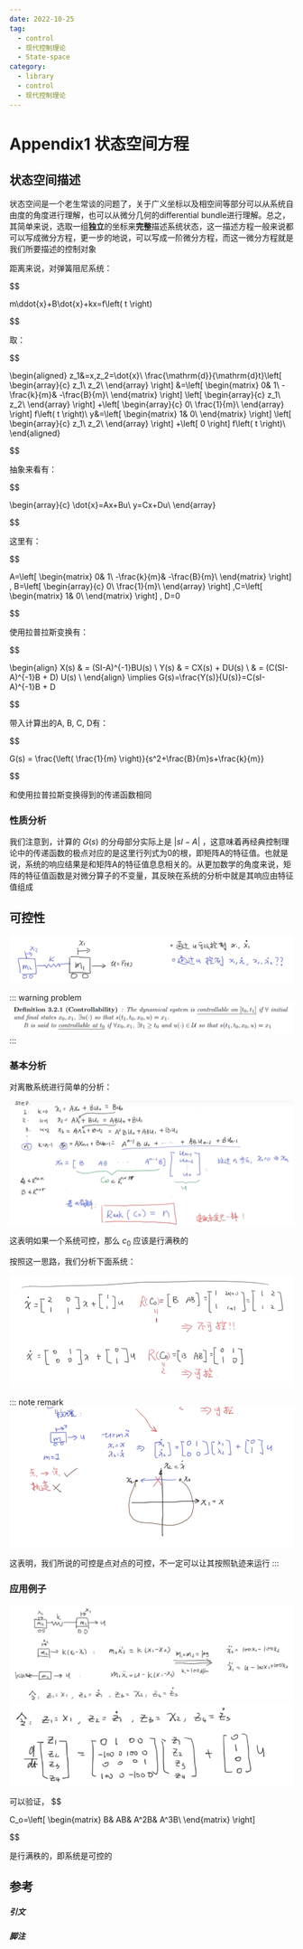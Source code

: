 ```yaml
---
date: 2022-10-25
tag:
  - control
  - 现代控制理论
  - State-space
category:
  - library
  - control
  - 现代控制理论
---
```


# Appendix1 状态空间方程


## 状态空间描述

状态空间是一个老生常谈的问题了，关于广义坐标以及相空间等部分可以从系统自由度的角度进行理解，也可以从微分几何的differential bundle进行理解。总之，其简单来说，选取一组**独立**的坐标来**完整**描述系统状态，这一描述方程一般来说都可以写成微分方程，更一步的地说，可以写成一阶微分方程，而这一微分方程就是我们所要描述的控制对象

距离来说，对弹簧阻尼系统：


$$

m\ddot{x}+B\dot{x}+kx=f\left( t \right)

$$


取：


$$

\begin{aligned}
	z_1&=x,z_2=\dot{x}\\
	\frac{\mathrm{d}}{\mathrm{d}t}\left[ \begin{array}{c}
	z_1\\
	z_2\\
\end{array} \right] &=\left[ \begin{matrix}
	0&		1\\
	-\frac{k}{m}&		-\frac{B}{m}\\
\end{matrix} \right] \left[ \begin{array}{c}
	z_1\\
	z_2\\
\end{array} \right] +\left[ \begin{array}{c}
	0\\
	\frac{1}{m}\\
\end{array} \right] f\left( t \right)\\
	y&=\left[ \begin{matrix}
	1&		0\\
\end{matrix} \right] \left[ \begin{array}{c}
	z_1\\
	z_2\\
\end{array} \right] +\left[ 0 \right] f\left( t \right)\\
\end{aligned}

$$


抽象来看有：


$$

\begin{array}{c}
	\dot{x}=Ax+Bu\\
	y=Cx+Du\\
\end{array}

$$


这里有：


$$

A=\left[ \begin{matrix}
	0&		1\\
	-\frac{k}{m}&		-\frac{B}{m}\\
\end{matrix} \right] , B=\left[ \begin{array}{c}
	0\\
	\frac{1}{m}\\
\end{array} \right] ,C=\left[ \begin{matrix}
	1&		0\\
\end{matrix} \right] , D=0

$$


使用拉普拉斯变换有：


$$

\begin{align}
X(s) & = (SI-A)^{-1}BU(s) \\
Y(s) & = CX(s) + DU(s) \\
	 & = (C(SI-A)^{-1}B + D) U(s) \\
\end{align}
\implies G(s)=\frac{Y(s)}{U(s)}=C(sI-A)^{-1}B + D

$$


带入计算出的A, B, C, D有：


$$

G(s) = \frac{\left( \frac{1}{m} \right)}{s^2+\frac{B}{m}s+\frac{k}{m}}

$$


和使用拉普拉斯变换得到的传递函数相同

### 性质分析

我们注意到，计算的 $G(s)$ 的分母部分实际上是 $|sI-A|$ ，这意味着再经典控制理论中的传递函数的极点对应的是这里行列式为0的根，即矩阵A的特征值。也就是说，系统的响应结果是和矩阵A的特征值息息相关的。从更加数学的角度来说，矩阵的特征值函数是对微分算子的不变量，其反映在系统的分析中就是其响应由特征值组成


## 可控性

![Pasted image 20221025211057](./assets/Pasted-image-20221025211057.png)

::: warning problem
![Pasted image 20221025211118](./assets/Pasted-image-20221025211118.png)
:::


### 基本分析

对离散系统进行简单的分析：

![Pasted image 20221025211408](./assets/Pasted-image-20221025211408.png)

这表明如果一个系统可控，那么 $c_{0}$ 应该是行满秩的

按照这一思路，我们分析下面系统：

![Pasted image 20221025211645](./assets/Pasted-image-20221025211645.png)


::: note remark
![Pasted image 20221025211806](./assets/Pasted-image-20221025211806.png)

这表明，我们所说的可控是点对点的可控，不一定可以让其按照轨迹来运行
:::


### 应用例子

![Pasted image 20221025211929](./assets/Pasted-image-20221025211929.png)
![Pasted image 20221025211943](./assets/Pasted-image-20221025211943.png)

可以验证，
$$

C_o=\left[ \begin{matrix}
	B&		AB&		A^2B&		A^3B\\
\end{matrix} \right]

$$

是行满秩的，即系统是可控的



## 参考

##### 引文


##### 脚注
